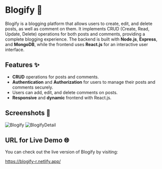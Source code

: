 # Blogify 📝

Blogify is a blogging platform that allows users to create, edit, and delete posts, as well as comment on them. It implements CRUD (Create, Read, Update, Delete) operations for both posts and comments, providing a complete blogging experience. The backend is built with **Node.js**, **Express**, and **MongoDB**, while the frontend uses **React.js** for an interactive user interface.

## Features ✨

- **CRUD** operations for posts and comments.
- **Authentication** and **Authorization** for users to manage their posts and comments securely.
- Users can add, edit, and delete comments on posts.
- **Responsive** and **dynamic** frontend with React.js.

## Screenshots 📸

![Blogify](https://github.com/user-attachments/assets/360da687-e73b-429c-bf74-838365940554)
![BlogifyDetail](https://github.com/user-attachments/assets/ec4433ae-1f04-49ea-a805-692a00dd1955)

## URL for Live Demo 🌐
You can check out the live version of Blogify by visiting:

https://blogify-r.netlify.app/

